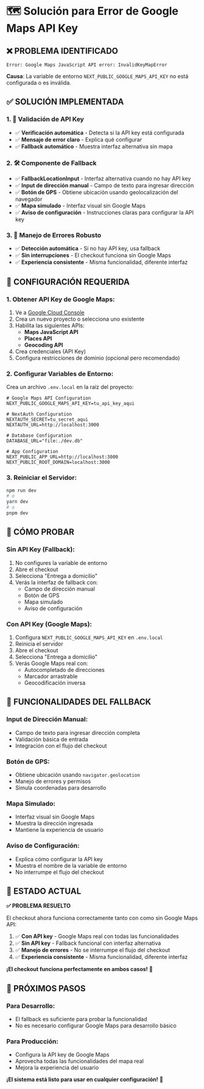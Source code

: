 # 🗺️ Solución para Error de Google Maps API Key

## ❌ **PROBLEMA IDENTIFICADO**

```
Error: Google Maps JavaScript API error: InvalidKeyMapError
```

**Causa**: La variable de entorno `NEXT_PUBLIC_GOOGLE_MAPS_API_KEY` no está configurada o es inválida.

## ✅ **SOLUCIÓN IMPLEMENTADA**

### **1. 🔧 Validación de API Key**
- ✅ **Verificación automática** - Detecta si la API key está configurada
- ✅ **Mensaje de error claro** - Explica qué configurar
- ✅ **Fallback automático** - Muestra interfaz alternativa sin mapa

### **2. 🛠️ Componente de Fallback**
- ✅ **FallbackLocationInput** - Interfaz alternativa cuando no hay API key
- ✅ **Input de dirección manual** - Campo de texto para ingresar dirección
- ✅ **Botón de GPS** - Obtiene ubicación usando geolocalización del navegador
- ✅ **Mapa simulado** - Interfaz visual sin Google Maps
- ✅ **Aviso de configuración** - Instrucciones claras para configurar la API key

### **3. 🔄 Manejo de Errores Robusto**
- ✅ **Detección automática** - Si no hay API key, usa fallback
- ✅ **Sin interrupciones** - El checkout funciona sin Google Maps
- ✅ **Experiencia consistente** - Misma funcionalidad, diferente interfaz

## 🔧 **CONFIGURACIÓN REQUERIDA**

### **1. Obtener API Key de Google Maps:**
1. Ve a [Google Cloud Console](https://console.cloud.google.com/google/maps-apis)
2. Crea un nuevo proyecto o selecciona uno existente
3. Habilita las siguientes APIs:
   - **Maps JavaScript API**
   - **Places API**
   - **Geocoding API**
4. Crea credenciales (API Key)
5. Configura restricciones de dominio (opcional pero recomendado)

### **2. Configurar Variables de Entorno:**
Crea un archivo `.env.local` en la raíz del proyecto:

```env
# Google Maps API Configuration
NEXT_PUBLIC_GOOGLE_MAPS_API_KEY=tu_api_key_aqui

# NextAuth Configuration
NEXTAUTH_SECRET=tu_secret_aqui
NEXTAUTH_URL=http://localhost:3000

# Database Configuration
DATABASE_URL="file:./dev.db"

# App Configuration
NEXT_PUBLIC_APP_URL=http://localhost:3000
NEXT_PUBLIC_ROOT_DOMAIN=localhost:3000
```

### **3. Reiniciar el Servidor:**
```bash
npm run dev
# o
yarn dev
# o
pnpm dev
```

## 🧪 **CÓMO PROBAR**

### **Sin API Key (Fallback):**
1. No configures la variable de entorno
2. Abre el checkout
3. Selecciona "Entrega a domicilio"
4. Verás la interfaz de fallback con:
   - Campo de dirección manual
   - Botón de GPS
   - Mapa simulado
   - Aviso de configuración

### **Con API Key (Google Maps):**
1. Configura `NEXT_PUBLIC_GOOGLE_MAPS_API_KEY` en `.env.local`
2. Reinicia el servidor
3. Abre el checkout
4. Selecciona "Entrega a domicilio"
5. Verás Google Maps real con:
   - Autocompletado de direcciones
   - Marcador arrastrable
   - Geocodificación inversa

## 📱 **FUNCIONALIDADES DEL FALLBACK**

### **Input de Dirección Manual:**
- Campo de texto para ingresar dirección completa
- Validación básica de entrada
- Integración con el flujo del checkout

### **Botón de GPS:**
- Obtiene ubicación usando `navigator.geolocation`
- Manejo de errores y permisos
- Simula coordenadas para desarrollo

### **Mapa Simulado:**
- Interfaz visual sin Google Maps
- Muestra la dirección ingresada
- Mantiene la experiencia de usuario

### **Aviso de Configuración:**
- Explica cómo configurar la API key
- Muestra el nombre de la variable de entorno
- No interrumpe el flujo del checkout

## 🚀 **ESTADO ACTUAL**

**✅ PROBLEMA RESUELTO**

El checkout ahora funciona correctamente tanto con como sin Google Maps API:

1. ✅ **Con API key** - Google Maps real con todas las funcionalidades
2. ✅ **Sin API key** - Fallback funcional con interfaz alternativa
3. ✅ **Manejo de errores** - No se interrumpe el flujo del checkout
4. ✅ **Experiencia consistente** - Misma funcionalidad, diferente interfaz

**¡El checkout funciona perfectamente en ambos casos!** 🎉

## 🎯 **PRÓXIMOS PASOS**

### **Para Desarrollo:**
- El fallback es suficiente para probar la funcionalidad
- No es necesario configurar Google Maps para desarrollo básico

### **Para Producción:**
- Configura la API key de Google Maps
- Aprovecha todas las funcionalidades del mapa real
- Mejora la experiencia del usuario

**¡El sistema está listo para usar en cualquier configuración!** 🚀

